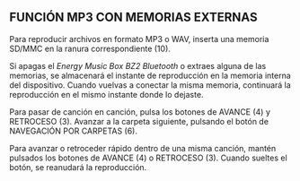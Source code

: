 ## FUNCIÓN MP3 CON MEMORIAS EXTERNAS

Para reproducir archivos en formato MP3 o WAV, inserta una memoria SD/MMC en la ranura correspondiente (10).

Si apagas el *Energy Music Box BZ2 Bluetooth* o extraes alguna de las memorias, se almacenará el instante de reproducción en la memoria interna del dispositivo. Cuando vuelvas a conectar la misma memoria, continuará la reproducción en el mismo instante donde lo dejaste.

Para pasar de canción en canción, pulsa los botones de AVANCE (4) y RETROCESO (3). Avanzar a la carpeta siguiente, pulsando el botón de NAVEGACIÓN POR CARPETAS (6).

Para avanzar o retroceder rápido dentro de una misma canción, mantén pulsados los botones de AVANCE (4) o RETROCESO (3). Cuando sueltes el botón, se reanudará la reproducción.
